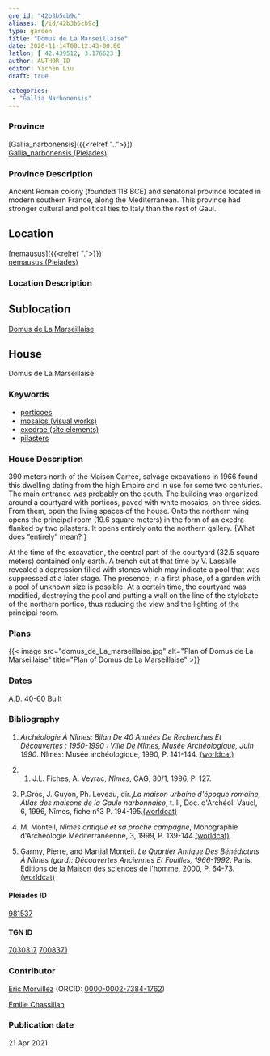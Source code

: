 ```yaml
---
gre_id: "42b3b5cb9c"
aliases: [/id/42b3b5cb9c]
type: garden
title: "Domus de La Marseillaise"
date: 2020-11-14T00:12:43-00:00
latlon: [ 42.439512, 3.176623 ]
author: AUTHOR_ID
editor: Yichen Liu
draft: true

categories:
 - "Gallia Narbonensis"
---
```


### Province

[Gallia_narbonensis]({{<relref "..">}}) \
[Gallia_narbonensis (Pleiades)](https://pleiades.stoa.org/places/981537)

### Province Description

Ancient Roman colony (founded 118 BCE) and senatorial province located in modern southern France, along the Mediterranean. This province had stronger cultural and political ties to Italy than the rest of Gaul.

## Location

[nemausus]({{<relref ".">}}) \
[nemausus (Pleiades)](https://pleiades.stoa.org/places/148142)

### Location Description

<!--### Location Description-->

<!-- LEAVE THIS BLANK FOR NOW -->

## Sublocation

[Domus de La Marseillaise](#)

<!--### Sublocation Description-->

<!-- DESCRIPTION -->

## House

Domus de La Marseillaise



### Keywords

- [porticoes](http://vocab.getty.edu/page/aat/300004145)
- [mosaics (visual works)](http://vocab.getty.edu/page/aat/300015342)
- [exedrae (site elements)](http://vocab.getty.edu/page/aat/300081589)
- [pilasters](http://vocab.getty.edu/page/aat/300002737)



### House Description

390 meters north of the Maison Carrée, salvage excavations in 1966 found this dwelling dating from the high Empire and in use for some two centuries.  The main entrance was probably on the south.  The building was organized around a courtyard with porticos, paved with white mosaics, on three sides.  From them, open the living spaces of the house.  Onto the northern wing opens the principal room (19.6 square meters) in the form of an exedra flanked by two pilasters.  It opens entirely onto the northern gallery. {What does “entirely” mean? }

At the time of the excavation, the central part of the courtyard (32.5 square meters) contained only earth.  A trench cut at that time by V. Lassalle revealed a depression filled with stones which may indicate a pool that was suppressed at a later stage.  The presence, in a first phase, of a garden with a pool of unknown size is possible.  At a certain time, the courtyard was modified, destroying the pool and putting a wall on the line of the stylobate of the northern portico, thus reducing the view and the lighting of the principal room.




### Plans


{{< image src="domus_de_La_marseillaise.jpg" alt="Plan of Domus de La Marseillaise" title="Plan of Domus de La Marseillaise" >}}


### Dates
A.D. 40-60 Built





### Bibliography

1. *Archéologie À Nîmes: Bilan De 40 Années De Recherches Et Découvertes : 1950-1990 : Ville De Nîmes, Musée Archéologique, Juin 1990*. Nîmes: Musée archéologique, 1990, P. 141-144. [(worldcat)](http://www.worldcat.org/oclc/611143779)

2. 1. J.L. Fiches, A. Veyrac, *Nîmes*, CAG, 30/1, 1996, P. 127.

3. P.Gros, J. Guyon, Ph. Leveau, dir.,*La maison urbaine d'époque romaine, Atlas des maisons de la Gaule narbonnaise*, t. II, Doc. d'Archéol. Vaucl, 6, 1996, Nîmes, fiche n°3 P. 194-195.[(worldcat)](http://www.worldcat.org/oclc/491576850)

4. M. Monteil, *Nîmes antique et sa proche campagne*, Monographie d'Archéologie Méditerranéenne, 3, 1999, P. 139-144.[(worldcat)](http://www.worldcat.org/oclc/643112972)

5. Garmy, Pierre, and Martial Monteil. *Le Quartier Antique Des Bénédictins À Nîmes (gard): Découvertes Anciennes Et Fouilles, 1966-1992*. Paris: Editions de la Maison des sciences de l'homme, 2000, P. 64-73.[(worldcat)](http://www.worldcat.org/oclc/45421533)

#### Pleiades ID

[981537](https://pleiades.stoa.org/places/981537)

#### TGN ID

[7030317](http://vocab.getty.edu/page/tgn/7030317)
[7008371](http://vocab.getty.edu/page/tgn/7008371)

### Contributor

[Eric Morvillez](link) (ORCID: [0000-0002-7384-1762](https://orcid.org/0000-0002-7384-1762))

[Emilie Chassillan](link)
### Publication date


21 Apr 2021

<!--### Related articles-->

<!-- Links to other related articles. Leave blank for now -->